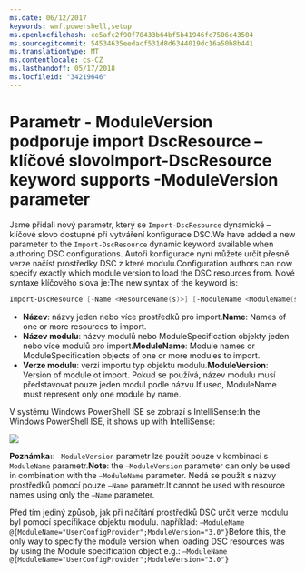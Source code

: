 ```yaml
---
ms.date: 06/12/2017
keywords: wmf,powershell,setup
ms.openlocfilehash: ce5afc2f90f78433b64bf5b41946fc7506c43504
ms.sourcegitcommit: 54534635eedacf531d8d6344019dc16a50b8b441
ms.translationtype: MT
ms.contentlocale: cs-CZ
ms.lasthandoff: 05/17/2018
ms.locfileid: "34219646"
---
```

# <a name="import-dscresource-keyword-supports--moduleversion-parameter"></a><span data-ttu-id="bdd41-102">Parametr - ModuleVersion podporuje import DscResource – klíčové slovo</span><span class="sxs-lookup"><span data-stu-id="bdd41-102">Import-DscResource keyword supports -ModuleVersion parameter</span></span>

<span data-ttu-id="bdd41-103">Jsme přidali nový parametr, který se `Import-DscResource` dynamické – klíčové slovo dostupné při vytváření konfigurace DSC.</span><span class="sxs-lookup"><span data-stu-id="bdd41-103">We have added a new parameter to the `Import-DscResource` dynamic keyword available when authoring DSC configurations.</span></span> <span data-ttu-id="bdd41-104">Autoři konfigurace nyní můžete určit přesně verze načíst prostředky DSC z které modulu.</span><span class="sxs-lookup"><span data-stu-id="bdd41-104">Configuration authors can now specify exactly which module version to load the DSC resources from.</span></span> <span data-ttu-id="bdd41-105">Nové syntaxe klíčového slova je:</span><span class="sxs-lookup"><span data-stu-id="bdd41-105">The new syntax of the keyword is:</span></span>

```powershell
Import-DscResource [-Name <ResourceName(s)>] [-ModuleName <ModuleName(s)>] [-ModuleVersion <ModuleVersion>]
```

* <span data-ttu-id="bdd41-106">**Název**: názvy jeden nebo více prostředků pro import.</span><span class="sxs-lookup"><span data-stu-id="bdd41-106">**Name**: Names of one or more resources to import.</span></span>
* <span data-ttu-id="bdd41-107">**Název modulu**: názvy modulů nebo ModuleSpecification objekty jeden nebo více modulů pro import.</span><span class="sxs-lookup"><span data-stu-id="bdd41-107">**ModuleName**: Module names or ModuleSpecification objects of one or more modules to import.</span></span>
* <span data-ttu-id="bdd41-108">**Verze modulu**: verzi importu typ objektu modulu.</span><span class="sxs-lookup"><span data-stu-id="bdd41-108">**ModuleVersion**: Version of module ot import.</span></span> <span data-ttu-id="bdd41-109">Pokud se používá, název modulu musí představovat pouze jeden modul podle názvu.</span><span class="sxs-lookup"><span data-stu-id="bdd41-109">If used, ModuleName must represent only one module by name.</span></span>

<span data-ttu-id="bdd41-110">V systému Windows PowerShell ISE se zobrazí s IntelliSense:</span><span class="sxs-lookup"><span data-stu-id="bdd41-110">In the Windows PowerShell ISE, it shows up with IntelliSense:</span></span>

![](../images/Import-DscResource-Modversion.jpg)

<span data-ttu-id="bdd41-111">**Poznámka:**: `–ModuleVersion` parametr lze použít pouze v kombinaci s `–ModuleName` parametr.</span><span class="sxs-lookup"><span data-stu-id="bdd41-111">**Note**: the `–ModuleVersion` parameter can only be used in combination with the `–ModuleName` parameter.</span></span> <span data-ttu-id="bdd41-112">Nedá se použít s názvy prostředků pomocí pouze `–Name` parametr.</span><span class="sxs-lookup"><span data-stu-id="bdd41-112">It cannot be used with resource names using only the `–Name` parameter.</span></span>

<span data-ttu-id="bdd41-113">Před tím jediný způsob, jak při načítání prostředků DSC určit verze modulu byl pomocí specifikace objektu modulu. například: `–ModuleName @{ModuleName="UserConfigProvider";ModuleVersion="3.0"}`</span><span class="sxs-lookup"><span data-stu-id="bdd41-113">Before this, the only way to specify the module version when loading DSC resources was by using the Module specification object e.g.: `–ModuleName @{ModuleName="UserConfigProvider";ModuleVersion="3.0"}`</span></span>
